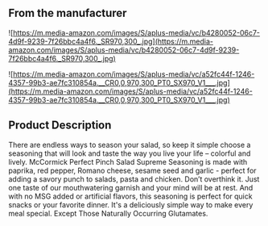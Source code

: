 ## **From the manufacturer**

![https://m.media-amazon.com/images/S/aplus-media/vc/b4280052-06c7-4d9f-9239-7f26bbc4a4f6._SR970,300_.jpg](https://m.media-amazon.com/images/S/aplus-media/vc/b4280052-06c7-4d9f-9239-7f26bbc4a4f6._SR970,300_.jpg)

![https://m.media-amazon.com/images/S/aplus-media/vc/a52fc44f-1246-4357-99b3-ae7fc310854a.__CR0,0,970,300_PT0_SX970_V1___.jpg](https://m.media-amazon.com/images/S/aplus-media/vc/a52fc44f-1246-4357-99b3-ae7fc310854a.__CR0,0,970,300_PT0_SX970_V1___.jpg)

## **Product Description**

There are endless ways to season your salad, so keep it simple choose a seasoning that will look and taste the way you live your life – colorful and lively. McCormick Perfect Pinch Salad Supreme Seasoning is made with paprika, red pepper, Romano cheese, sesame seed and garlic - perfect for adding a savory punch to salads, pasta and chicken. Don’t overthink it. Just one taste of our mouthwatering garnish and your mind will be at rest. And with no MSG added or artificial flavors, this seasoning is perfect for quick snacks or your favorite dinner. It's a deliciously simple way to make every meal special. Except Those Naturally Occurring Glutamates.
